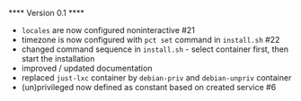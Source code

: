 **** Version 0.1 ****
- `locales` are now configured noninteractive #21
- timezone is now configured with `pct set` command in `install.sh` #22
- changed command sequence in `install.sh` - select container first, then start the installation
- improved / updated documentation
- replaced `just-lxc` container by `debian-priv` and `debian-unpriv` container
- (un)privileged now defined as constant based on created service #6